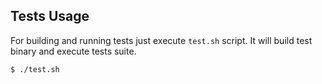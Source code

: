 ## Tests Usage

For building and running tests just execute ```test.sh``` script. It will build test binary and execute tests suite.

```bash
$ ./test.sh
```
